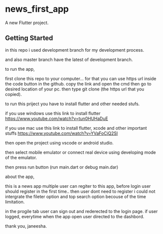 # news_first_app

A new Flutter project.

## Getting Started

in this repo i used development branch for my development process. 

and also master branch have the latest of development branch.


to run the app,

first clone this repo to your computer... for that you can use https url inside the code button in the github.
copy the link and open the cmd then go to desired location of your pc.
then type git clone (the https url that you copied).


to run this priject you have to install flutter and other needed stufs. 

if you use windows use this link to install flutter https://www.youtube.com/watch?v=tun0HUHaDuE

if you use mac use this link to install flutter, xcode and other important stuffs https://www.youtube.com/watch?v=YVaFoCiQ2SI


then open the project using vscode or android studio.

then select mobile emulator or connect real device using developing mode of the emulator.

then press run button (run main.dart or debug main.dar)

about the app,

this is a news app
multiple user can regiter to this app,
before login user should register in the first time.. then user dont need to register
i could not intergrate the fileter option and top search option becouse of the time limitation.

in the progile tab user can sign out and rederected to the login page. 
if user logged, everytime when the app open user directed to the dashbord.

thank you,
janeesha.



